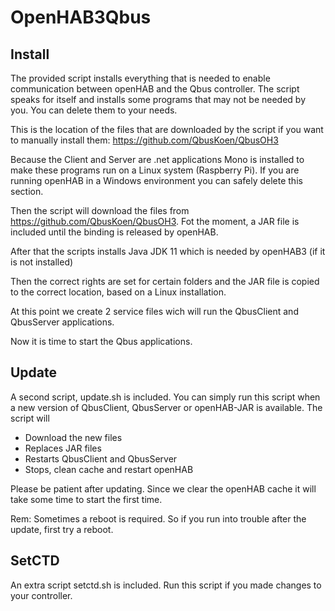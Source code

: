 # OpenHAB3Qbus

## Install
The provided script installs everything that is needed to enable communication between openHAB and the Qbus controller. 
The script speaks for itself and installs some programs that may not be needed by you. You can delete them to your needs.

This is the location of the files that are downloaded by the script if you want to manually install them:
https://github.com/QbusKoen/QbusOH3

Because the Client and Server are .net applications Mono is installed to make these programs run on a Linux system (Raspberry Pi). If you are running openHAB in a Windows environment you can safely delete this section.

Then the script will download the files from https://github.com/QbusKoen/QbusOH3. Fot the moment, a JAR file is included until the binding is released by openHAB.

After that the scripts installs Java JDK 11 which is needed by openHAB3 (if it is not installed)

Then the correct rights are set for certain folders and the JAR file is copied to the correct location, based on a Linux installation.

At this point we create 2 service files wich will run the QbusClient and QbusServer applications.

Now it is time to start the Qbus applications.

## Update
A second script, update.sh is included.
You can simply run this script when a new version of QbusClient, QbusServer or openHAB-JAR is available.
The script will
- Download the new files
- Replaces JAR files
- Restarts QbusClient and QbusServer
- Stops, clean cache and restart openHAB

Please be patient after updating. Since we clear the openHAB cache it will take some time to start the first time.

Rem: Sometimes a reboot is required. So if you run into trouble after the update, first try a reboot.

## SetCTD

An extra script setctd.sh is included. Run this script if you made changes to your controller.
